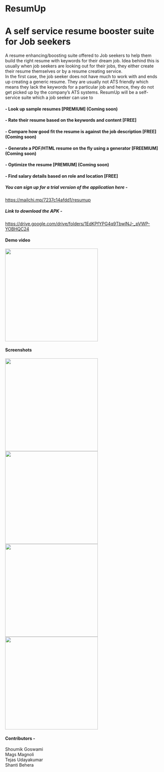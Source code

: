 # ResumUp 
# A self service resume booster suite for Job seekers

A resume enhancing/boosting suite offered to Job seekers to help them build the right resume with keywords for their dream job. Idea behind this is usually when job seekers are looking out for their jobs, they either create their resume themselves or by a resume creating service. <br>
In the first case, the job seeker does not have much to work with and ends up creating a generic resume. They are usually not ATS friendly which means they lack the keywords for a particular job and hence, they do not get picked up by the company’s ATS systems. ResumUp will be a self-service suite which a job seeker can use to 
#### - Look up sample resumes [PREMIUM] (Coming soon)
####	- Rate their resume based on the keywords and content [FREE]
####	- Compare how good fit the resume is against the job description [FREE] (Coming soon)
####	- Generate a PDF/HTML resume on the fly using a generator [FREEMIUM] (Coming soon)
####	- Optimize the resume [PREMIUM] (Coming soon)
#### - Find salary details based on role and location [FREE]

##### You can sign up for a trial version of the application here - 
https://mailchi.mp/7237c14afdd1/resumup

##### Link to download the APK - 
https://drive.google.com/drive/folders/1EdKPfYPG4q9TbwlNJ-_pVWP-YOBHQC24

#### Demo video
<img src="https://user-images.githubusercontent.com/30216453/69012024-e6ca8d80-0996-11ea-8809-09a000ea6b61.gif" width ="300">

#### Screenshots
<img src="https://user-images.githubusercontent.com/30216453/68988963-cbac3080-0865-11ea-8961-9341b199e986.png" width="300" /> <img src="https://user-images.githubusercontent.com/30216453/68988965-d797f280-0865-11ea-8ab4-27d4d2efdf1a.png" width="300" />
<img src="https://user-images.githubusercontent.com/30216453/68988966-dff02d80-0865-11ea-8840-f6267a332c4a.png" width="300" /> <img src="https://user-images.githubusercontent.com/30216453/68988969-e7afd200-0865-11ea-814b-f691bb16785d.png" width="300" />

#### Contributors - 
Shoumik Goswami <br>
Mags Magnoli <br>
Tejas Udayakumar <br>
Shanti Behera <br>
